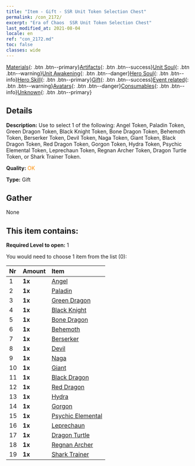 ```yaml
---
title: "Item - Gift - SSR Unit Token Selection Chest"
permalink: /con_2172/
excerpt: "Era of Chaos  SSR Unit Token Selection Chest"
last_modified_at: 2021-08-04
locale: en
ref: "con_2172.md"
toc: false
classes: wide
---
```

 [Materials](/Items/){: .btn .btn--primary}[Artifacts](/Items/Artifacts/){: .btn .btn--success}[Unit Soul](/Items/UnitSoul/){: .btn .btn--warning}[Unit Awakening](/Items/UnitAwakening/){: .btn .btn--danger}[Hero Soul](/Items/HeroSoul/){: .btn .btn--info}[Hero Skill](/Items/HeroSkill/){: .btn .btn--primary}[Gift](/Items/Gift/){: .btn .btn--success}[Event related](/Items/Events/){: .btn .btn--warning}[Avatars](/Items/Avatars/){: .btn .btn--danger}[Consumables](/Items/Consumables/){: .btn .btn--info}[Unknown](/Items/Unknown/){: .btn .btn--primary}

## Details
 **Description:** Use to select 1 of the following: Angel Token, Paladin Token, Green Dragon Token, Black Knight Token, Bone Dragon Token, Behemoth Token, Berserker Token, Devil Token, Naga Token, Giant Token, Black Dragon Token, Red Dragon Token, Gorgon Token, Hydra Token, Psychic Elemental Token, Leprechaun Token, Regnan Archer Token, Dragon Turtle Token, or Shark Trainer Token.

 **Quality:** <span style="color: #FF8C00">OK</span>

 **Type:** Gift

## Gather

  None

## This item contains:

 **Required Level to open:** 1

 You would need to choose 1 item from the list (0):

  | Nr | Amount |     Item    |
  |:---|:-------|:------------|
  | 1 |  **1x** | [Angel](/Items/unt_196/) |  | 
  | 2 |  **1x** | [Paladin](/Items/unt_197/) |  | 
  | 3 |  **1x** | [Green Dragon](/Items/unt_205/) |  | 
  | 4 |  **1x** | [Black Knight](/Items/unt_213/) |  | 
  | 5 |  **1x** | [Bone Dragon](/Items/unt_214/) |  | 
  | 6 |  **1x** | [Behemoth](/Items/unt_223/) |  | 
  | 7 |  **1x** | [Berserker](/Items/unt_224/) |  | 
  | 8 |  **1x** | [Devil](/Items/unt_232/) |  | 
  | 9 |  **1x** | [Naga](/Items/unt_240/) |  | 
  | 10 |  **1x** | [Giant ](/Items/unt_241/) |  | 
  | 11 |  **1x** | [Black Dragon](/Items/unt_250/) |  | 
  | 12 |  **1x** | [Red Dragon](/Items/unt_251/) |  | 
  | 13 |  **1x** | [Hydra](/Items/unt_259/) |  | 
  | 14 |  **1x** | [Gorgon](/Items/unt_257/) |  | 
  | 15 |  **1x** | [Psychic Elemental](/Items/unt_267/) |  | 
  | 16 |  **1x** | [Leprechaun](/Items/unt_270/) |  | 
  | 17 |  **1x** | [Dragon Turtle](/Items/unt_278/) |  | 
  | 18 |  **1x** | [Regnan Archer](/Items/unt_274/) |  | 
  | 19 |  **1x** | [Shark Trainer](/Items/unt_281/) |  | 
